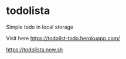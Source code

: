 # todolista
Simple todo in local storage



Visit here 
https://todolist-todo.herokuapp.com/

https://todolista.now.sh

